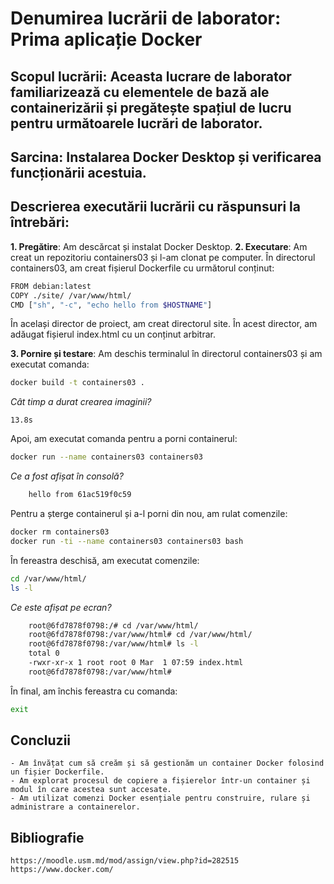 # Denumirea lucrării de laborator: Prima aplicație Docker

## Scopul lucrării: Aceasta lucrare de laborator familiarizează cu elementele de bază ale containerizării și pregătește spațiul de lucru pentru următoarele lucrări de laborator.

## Sarcina: Instalarea Docker Desktop și verificarea funcționării acestuia.

## Descrierea executării lucrării cu răspunsuri la întrebări:
   **1. Pregătire**: 
Am descărcat și instalat Docker Desktop. 
   **2. Executare**:
Am creat un repozitoriu containers03 și l-am clonat pe computer.
În directorul containers03, am creat fișierul Dockerfile cu următorul conținut:

```bash
FROM debian:latest  
COPY ./site/ /var/www/html/  
CMD ["sh", "-c", "echo hello from $HOSTNAME"]  
```

În același director de proiect, am creat directorul site. În acest director, am adăugat fișierul index.html cu un conținut arbitrar.

   **3. Pornire și testare**:
Am deschis terminalul în directorul containers03 și am executat comanda:

```bash
docker build -t containers03 .
```

*Cât timp a durat crearea imaginii?*

    13.8s

Apoi, am executat comanda pentru a porni containerul:

```bash
docker run --name containers03 containers03
```

*Ce a fost afișat în consolă?*

```bash
    hello from 61ac519f0c59
```


Pentru a șterge containerul și a-l porni din nou, am rulat comenzile:

```bash
docker rm containers03  
docker run -ti --name containers03 containers03 bash  
```

În fereastra deschisă, am executat comenzile:
```bash
cd /var/www/html/  
ls -l  
```

*Ce este afișat pe ecran?*

```bash
    root@6fd7878f0798:/# cd /var/www/html/
    root@6fd7878f0798:/var/www/html# cd /var/www/html/
    root@6fd7878f0798:/var/www/html# ls -l
    total 0
    -rwxr-xr-x 1 root root 0 Mar  1 07:59 index.html
    root@6fd7878f0798:/var/www/html#
```

În final, am închis fereastra cu comanda:

```bash
exit  
```

## Concluzii
    - Am învățat cum să creăm și să gestionăm un container Docker folosind un fișier Dockerfile.
    - Am explorat procesul de copiere a fișierelor într-un container și modul în care acestea sunt accesate.
    - Am utilizat comenzi Docker esențiale pentru construire, rulare și administrare a containerelor.


## Bibliografie
    https://moodle.usm.md/mod/assign/view.php?id=282515
    https://www.docker.com/

